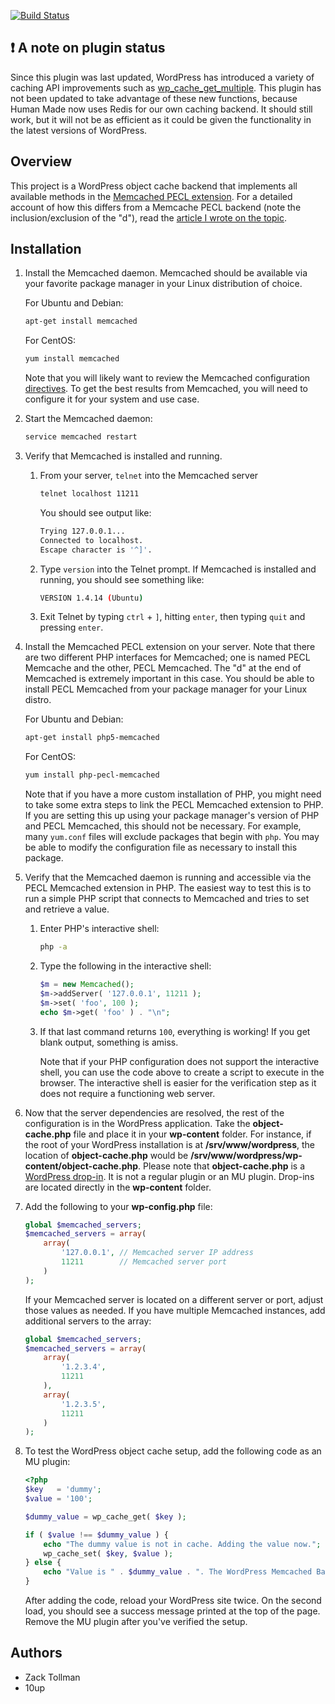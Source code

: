 [![Build Status](https://travis-ci.org/tollmanz/wordpress-memcached-backend.png?branch=master)](https://travis-ci.org/tollmanz/wordpress-memcached-backend)

## :exclamation: A note on plugin status

Since this plugin was last updated, WordPress has introduced a variety of caching API improvements such as [wp_cache_get_multiple](https://make.wordpress.org/core/2020/08/11/introduce-wp_cache_get_multiple/). This plugin has not been updated to take advantage of these new functions, because Human Made now uses Redis for our own caching backend. It should still work, but it will not be as efficient as it could be given the functionality in the latest versions of WordPress.

## Overview

This project is a WordPress object cache backend that implements all available methods in the [Memcached PECL extension](http://www.php.net/manual/en/class.memcached.php). For a detailed account of how this differs from a Memcache PECL backend (note the inclusion/exclusion of the "d"), read the [article I wrote on the topic](http://tollmanz.com/wordpress-memcached-object-cache/).

## Installation

1. Install the Memcached daemon. Memcached should be available via your favorite package manager in your Linux distribution of choice. 

    For Ubuntu and Debian:

    ```bash
    apt-get install memcached
    ```
	For CentOS:

    ```bash
    yum install memcached
    ```

    Note that you will likely want to review the Memcached configuration [directives](http://serverfault.com/questions/347621/memcache-basic-configuration). To get the best results from Memcached, you will need to configure it for your system and use case.

1. Start the Memcached daemon:

    ```bash
    service memcached restart
    ```

1. Verify that Memcached is installed and running. 

    1. From your server, `telnet` into the Memcached server

        ```bash
        telnet localhost 11211
        ```
		
        You should see output like:

        ```bash
        Trying 127.0.0.1...
        Connected to localhost.
        Escape character is '^]'.
        ```

	1. Type `version` into the Telnet prompt. If Memcached is installed and running, you should see something like:

        ```bash
        VERSION 1.4.14 (Ubuntu)
        ```

    1. Exit Telnet by typing `ctrl` + `]`, hitting `enter`, then typing `quit` and pressing `enter`.

1. Install the Memcached PECL extension on your server. Note that there are two different PHP interfaces for Memcached; one is named PECL Memcache and the other, PECL Memcached. The "d" at the end of Memcached is extremely important in this case. You should be able to install PECL Memcached from your package manager for your Linux distro. 

    For Ubuntu and Debian:

    ```bash
    apt-get install php5-memcached
    ```

    For CentOS:

    ```bash
    yum install php-pecl-memcached
    ```

    Note that if you have a more custom installation of PHP, you might need to take some extra steps to link the PECL Memcached extension to PHP. If you are setting this up using your package manager's version of PHP and PECL Memcached, this should not be necessary. For example, many `yum.conf` files will exclude packages that begin with `php`. You may be able to modify the configuration file as necessary to install this package.

1. Verify that the Memcached daemon is running and accessible via the PECL Memcached extension in PHP. The easiest way to test this is to run a simple PHP script that connects to Memcached and tries to set and retrieve a value.

    1. Enter PHP's interactive shell:

        ```bash
        php -a
        ```

	1. Type the following in the interactive shell:

		```php
        $m = new Memcached();
        $m->addServer( '127.0.0.1', 11211 );
        $m->set( 'foo', 100 );
        echo $m->get( 'foo' ) . "\n";
        ```

    1. If that last command returns `100`, everything is working! If you get blank output, something is amiss.

        Note that if your PHP configuration does not support the interactive shell, you can use the code above to create a script to execute in the browser. The interactive shell is easier for the verification step as it does not require a functioning web server.

1. Now that the server dependencies are resolved, the rest of the configuration is in the WordPress application. Take the **object-cache.php** file and place it in your **wp-content** folder. For instance, if the root of your WordPress installation is at **/srv/www/wordpress**, the location of **object-cache.php** would be **/srv/www/wordpress/wp-content/object-cache.php**. Please note that **object-cache.php** is a [WordPress drop-in](http://hakre.wordpress.com/2010/05/01/must-use-and-drop-ins-plugins/). It is not a regular plugin or an MU plugin. Drop-ins are located directly in the **wp-content** folder.

1. Add the following to your **wp-config.php** file:

    ```php
    global $memcached_servers;
    $memcached_servers = array(
        array(
            '127.0.0.1', // Memcached server IP address
            11211        // Memcached server port
        )
    );
    ```

    If your Memcached server is located on a different server or port, adjust those values as needed. If you have multiple Memcached instances, add additional servers to the array:

    ```php
    global $memcached_servers;
    $memcached_servers = array(
        array(
            '1.2.3.4',
            11211
        ),
        array(
            '1.2.3.5',
            11211
        )
    );
    ```

1. To test the WordPress object cache setup, add the following code as an MU plugin:

    ```php
    <?php
    $key   = 'dummy';
    $value = '100';

    $dummy_value = wp_cache_get( $key );

    if ( $value !== $dummy_value ) {
        echo "The dummy value is not in cache. Adding the value now.";
        wp_cache_set( $key, $value );
    } else {
        echo "Value is " . $dummy_value . ". The WordPress Memcached Backend is working!";
    }
    ```

    After adding the code, reload your WordPress site twice. On the second load, you should see a success message printed at the top of the page. Remove the MU plugin after you've verified the setup.

## Authors

* Zack Tollman
* 10up
